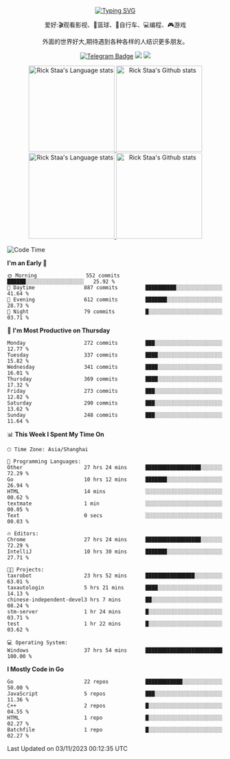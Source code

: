 <div align="center"> 

[![Typing SVG](https://readme-typing-svg.herokuapp.com?size=25&duration=2500&color=eeeeee&vCenter=true&width=200&height=40&lines=Hi+there+%F0%9F%91%8B%F0%9F%8F%BB;I'm+DanBai)](https://git.io/typing-svg)

爱好:🎬观看影视、🏀篮球、🚴自行车、💻编程、🎮游戏

外面的世界好大,期待遇到各种各样的人结识更多朋友。

[![Telegram Badge](https://img.shields.io/badge/-Telegram-blue?style=flat&logo=Telegram&logoColor=white)](https://t.me/danbai9420) 
[![](https://img.shields.io/badge/-Blog-brightgreen?style=flat&logo=Blogger&logoColor=white)](https://p00q.cn)
[![](https://img.shields.io/badge/-Email-red?style=flat&logo=Mail.Ru&logoColor=white)](mailto:danbai@88.com)
</div>

<!-- Light Mode -->
<div align="center"> 
<a href="https://github.com/anuraghazra/github-readme-stats#gh-light-mode-only">
<img height=200 src="https://github-readme-stats.vercel.app/api/top-langs/?username=danbai225&layout=compact&langs_count=10&hide_border=1&role=OWNER,COLLABORATOR#gh-light-mode-only" alt="Rick Staa's Language stats" />
</a>
<a href="https://github.com/anuraghazra/github-readme-stats#gh-light-mode-only">
<img height=200 src="https://github-readme-stats.vercel.app/api?username=danbai225&show_icons=true&count_private=true&line_height=28&hide_border=1&include_all_commits=true&card_width=450&role=OWNER,COLLABORATOR&exclude_repo=github-readme-stats#gh-light-mode-only" alt="Rick Staa's Github stats" />
</a>
</div>

<!-- Dark Mode -->
<div align="center"> 
<a href="https://github.com/anuraghazra/github-readme-stats#gh-dark-mode-only">
<img height=200 src="https://github-readme-stats.vercel.app/api/top-langs/?username=danbai225&layout=compact&langs_count=10&hide_border=1&role=OWNER,COLLABORATOR&theme=github_dark#gh-dark-mode-only" alt="Rick Staa's Language stats" />
</a>
<a href="https://github.com/anuraghazra/github-readme-stats#gh-dark-mode-only">
<img height=200 src="https://github-readme-stats.vercel.app/api?username=danbai225&show_icons=true&count_private=true&line_height=28&hide_border=1&include_all_commits=true&card_width=450&role=OWNER,COLLABORATOR&exclude_repo=github-readme-stats&theme=github_dark#gh-dark-mode-only" alt="Rick Staa's Github stats" />
</a>
</div>

<!--START_SECTION:waka-->
![Code Time](http://img.shields.io/badge/Code%20Time-1%2C402%20hrs%2050%20mins-blue)

**I'm an Early 🐤** 

```text
🌞 Morning                552 commits         ██████░░░░░░░░░░░░░░░░░░░   25.92 % 
🌆 Daytime                887 commits         ██████████░░░░░░░░░░░░░░░   41.64 % 
🌃 Evening                612 commits         ███████░░░░░░░░░░░░░░░░░░   28.73 % 
🌙 Night                  79 commits          █░░░░░░░░░░░░░░░░░░░░░░░░   03.71 % 
```
📅 **I'm Most Productive on Thursday** 

```text
Monday                   272 commits         ███░░░░░░░░░░░░░░░░░░░░░░   12.77 % 
Tuesday                  337 commits         ████░░░░░░░░░░░░░░░░░░░░░   15.82 % 
Wednesday                341 commits         ████░░░░░░░░░░░░░░░░░░░░░   16.01 % 
Thursday                 369 commits         ████░░░░░░░░░░░░░░░░░░░░░   17.32 % 
Friday                   273 commits         ███░░░░░░░░░░░░░░░░░░░░░░   12.82 % 
Saturday                 290 commits         ███░░░░░░░░░░░░░░░░░░░░░░   13.62 % 
Sunday                   248 commits         ███░░░░░░░░░░░░░░░░░░░░░░   11.64 % 
```


📊 **This Week I Spent My Time On** 

```text
🕑︎ Time Zone: Asia/Shanghai

💬 Programming Languages: 
Other                    27 hrs 24 mins      ██████████████████░░░░░░░   72.29 % 
Go                       10 hrs 12 mins      ███████░░░░░░░░░░░░░░░░░░   26.94 % 
HTML                     14 mins             ░░░░░░░░░░░░░░░░░░░░░░░░░   00.62 % 
textmate                 1 min               ░░░░░░░░░░░░░░░░░░░░░░░░░   00.05 % 
Text                     0 secs              ░░░░░░░░░░░░░░░░░░░░░░░░░   00.03 % 

🔥 Editors: 
Chrome                   27 hrs 24 mins      ██████████████████░░░░░░░   72.29 % 
IntelliJ                 10 hrs 30 mins      ███████░░░░░░░░░░░░░░░░░░   27.71 % 

🐱‍💻 Projects: 
taxrobot                 23 hrs 52 mins      ████████████████░░░░░░░░░   63.01 % 
taxautologin             5 hrs 21 mins       ████░░░░░░░░░░░░░░░░░░░░░   14.13 % 
chinese-independent-devel3 hrs 7 mins        ██░░░░░░░░░░░░░░░░░░░░░░░   08.24 % 
stm-server               1 hr 24 mins        █░░░░░░░░░░░░░░░░░░░░░░░░   03.71 % 
test                     1 hr 22 mins        █░░░░░░░░░░░░░░░░░░░░░░░░   03.62 % 

💻 Operating System: 
Windows                  37 hrs 54 mins      █████████████████████████   100.00 % 
```

**I Mostly Code in Go** 

```text
Go                       22 repos            ████████████░░░░░░░░░░░░░   50.00 % 
JavaScript               5 repos             ███░░░░░░░░░░░░░░░░░░░░░░   11.36 % 
C++                      2 repos             █░░░░░░░░░░░░░░░░░░░░░░░░   04.55 % 
HTML                     1 repo              █░░░░░░░░░░░░░░░░░░░░░░░░   02.27 % 
Batchfile                1 repo              █░░░░░░░░░░░░░░░░░░░░░░░░   02.27 % 
```




 Last Updated on 03/11/2023 00:12:35 UTC
<!--END_SECTION:waka-->
